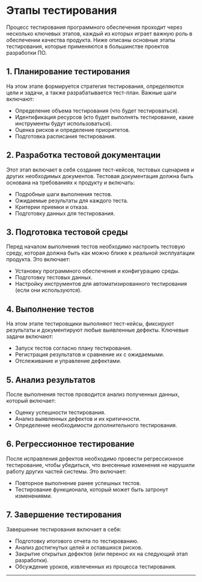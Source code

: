 # Этапы тестирования

Процесс тестирования программного обеспечения проходит через несколько ключевых этапов, каждый из которых играет важную роль в обеспечении качества продукта. Ниже описаны основные этапы тестирования, которые применяются в большинстве проектов разработки ПО.

## 1. Планирование тестирования

На этом этапе формируется стратегия тестирования, определяются цели и задачи, а также разрабатывается тест-план. Важные шаги включают:

- Определение объема тестирования (что будет тестироваться).
- Идентификация ресурсов (кто будет выполнять тестирование, какие инструменты будут использоваться).
- Оценка рисков и определение приоритетов.
- Подготовка расписания тестирования.

## 2. Разработка тестовой документации

Этот этап включает в себя создание тест-кейсов, тестовых сценариев и других необходимых документов. Тестовая документация должна быть основана на требованиях к продукту и включать:

- Подробные шаги выполнения тестов.
- Ожидаемые результаты для каждого теста.
- Критерии приемки и отказа.
- Подготовку данных для тестирования.

## 3. Подготовка тестовой среды

Перед началом выполнения тестов необходимо настроить тестовую среду, которая должна быть как можно ближе к реальной эксплуатации продукта. Это включает:

- Установку программного обеспечения и конфигурацию среды.
- Подготовку тестовых данных.
- Настройку инструментов для автоматизированного тестирования (если они используются).

## 4. Выполнение тестов

На этом этапе тестировщики выполняют тест-кейсы, фиксируют результаты и документируют любые выявленные дефекты. Ключевые задачи включают:

- Запуск тестов согласно плану тестирования.
- Регистрация результатов и сравнение их с ожидаемыми.
- Отслеживание и управление дефектами.

## 5. Анализ результатов

После выполнения тестов проводится анализ полученных данных, который включает:

- Оценку успешности тестирования.
- Анализ выявленных дефектов и их критичности.
- Определение необходимости дополнительного тестирования.

## 6. Регрессионное тестирование

После исправления дефектов необходимо провести регрессионное тестирование, чтобы убедиться, что внесенные изменения не нарушили работу других частей системы. Это включает:

- Повторное выполнение ранее успешных тестов.
- Тестирование функционала, который может быть затронут изменениями.

## 7. Завершение тестирования

Завершение тестирования включает в себя:

- Подготовку итогового отчета по тестированию.
- Анализ достигнутых целей и оставшихся рисков.
- Закрытие открытых дефектов (или перенос их на следующий этап разработки).
- Обсуждение уроков, извлеченных из процесса тестирования.

---


